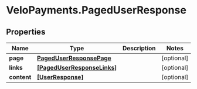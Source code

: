 # VeloPayments.PagedUserResponse

## Properties

Name | Type | Description | Notes
------------ | ------------- | ------------- | -------------
**page** | [**PagedUserResponsePage**](PagedUserResponsePage.md) |  | [optional] 
**links** | [**[PagedUserResponseLinks]**](PagedUserResponseLinks.md) |  | [optional] 
**content** | [**[UserResponse]**](UserResponse.md) |  | [optional] 


